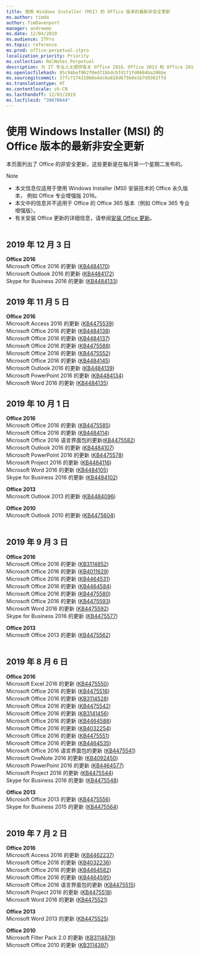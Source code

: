 ```yaml
---
title: 使用 Windows Installer (MSI) 的 Office 版本的最新非安全更新
ms.author: timda
author: TimDavenport
manager: andrewmo
ms.date: 12/04/2019
ms.audience: ITPro
ms.topic: reference
ms.prod: office-perpetual-itpro
localization_priority: Priority
ms.collection: RelNotes_Perpetual
description: 为 IT 专业人士提供有关 Office 2016、Office 2013 和 Office 2010 永久版本的最新非安全更新信息的链接
ms.openlocfilehash: 85c94bef062f0ed71bbdcbfd1f1fd0684ba206be
ms.sourcegitcommit: 37fc7174310b0a4dc6a816d675b8e1b7d9302ffd
ms.translationtype: HT
ms.contentlocale: zh-CN
ms.lasthandoff: 12/03/2019
ms.locfileid: "39678644"
---
```

# <a name="latest-non-security-updates-for-versions-of-office-that-use-windows-installer-msi"></a>使用 Windows Installer (MSI) 的 Office 版本的最新非安全更新

本页面列出了 Office 的非安全更新，这些更新是在每月第一个星期二发布的。

> [!NOTE]
> - 本文信息仅适用于使用 Windows Installer (MSI) 安装技术的 Office 永久版本， 例如 Office 专业增强版 2016。
> - 本文中的信息并不适用于 Office 的 Office 365 版本（例如 Office 365 专业增强版）。
> - 有关安装 Office 更新的详细信息，请参阅[安装 Office 更新](https://support.office.com/article/2ab296f3-7f03-43a2-8e50-46de917611c5)。
<br/><br/>

## <a name="december-3-2019"></a>2019 年 12 月 3 日

**Office 2016**<br/>
Microsoft Office 2016 的更新 ([KB4484170](https://support.microsoft.com/help/4484170)) <br/>
Microsoft Outlook 2016 的更新 ([KB4484172](https://support.microsoft.com/help/4484172)) <br/>
Skype for Business 2016 的更新 ([KB4484133](https://support.microsoft.com/help/4484133)) <br/>

## <a name="november-5-2019"></a>2019 年 11 月 5 日

**Office 2016**<br/>
Microsoft Access 2016 的更新 ([KB4475539](https://support.microsoft.com/help/4475539)) <br/>
Microsoft Office 2016 的更新 ([KB4484138](https://support.microsoft.com/help/4484138)) <br/>
Microsoft Office 2016 的更新 ([KB4484137](https://support.microsoft.com/help/4484137)) <br/>
Microsoft Office 2016 的更新 ([KB4475588](https://support.microsoft.com/help/4475588)) <br/>
Microsoft Office 2016 的更新 ([KB4475552](https://support.microsoft.com/help/4475552)) <br/>
Microsoft Office 2016 的更新 ([KB4484145](https://support.microsoft.com/help/4484145)) <br/>
Microsoft Outlook 2016 的更新 ([KB4484139](https://support.microsoft.com/help/4484139)) <br/>
Microsoft PowerPoint 2016 的更新 ([KB4484134](https://support.microsoft.com/help/4484134)) <br/>
Microsoft Word 2016 的更新 ([KB4484135](https://support.microsoft.com/help/4484135)) <br/>

## <a name="october-1-2019"></a>2019 年 10 月 1 日

**Office 2016**<br/>
Microsoft Office 2016 的更新 ([KB4475585](https://support.microsoft.com/help/4475585)) <br/> Microsoft Office 2016 的更新 ([KB4484114](https://support.microsoft.com/help/4484114)) <br/>
Microsoft Office 2016 语言界面包的更新([KB4475582](https://support.microsoft.com/help/4475582))<br/>
Microsoft Outlook 2016 的更新 ([KB4484107](https://support.microsoft.com/help/4484107)) <br/>
Microsoft PowerPoint 2016 的更新 ([KB4475578](https://support.microsoft.com/help/4475578)) <br/>
Microsoft Project 2016 的更新 ([KB4484116](https://support.microsoft.com/help/4484116)) <br/>
Microsoft Word 2016 的更新 ([KB4484105](https://support.microsoft.com/help/4484105)) <br/>
Skype for Business 2016 的更新 ([KB4484102](https://support.microsoft.com/help/4484102)) <br/>

**Office 2013**<br/>
Microsoft Outlook 2013 的更新 ([KB4484096](https://support.microsoft.com/help/4484096))<br/>

**Office 2010**<br/>
Microsoft Outlook 2010 的更新 ([KB4475604](https://support.microsoft.com/help/4475604))<br/><br/>

## <a name="september-3-2019"></a>2019 年 9 月 3 日

**Office 2016**<br/>
Microsoft Office 2016 的更新 ([KB3114852](https://support.microsoft.com/help/3114852))<br/>
Microsoft Office 2016 的更新 ([KB4011629](https://support.microsoft.com/help/4011629))<br/>
Microsoft Office 2016 的更新 ([KB4464531](https://support.microsoft.com/help/4464531))<br/>
Microsoft Office 2016 的更新 ([KB4464584](https://support.microsoft.com/help/4464584))<br/>
Microsoft Office 2016 的更新 ([KB4475580](https://support.microsoft.com/help/4475580))<br/>
Microsoft Office 2016 的更新 ([KB4475593](https://support.microsoft.com/help/4475593))<br/>
Microsoft Word 2016 的更新 ([KB4475592](https://support.microsoft.com/help/4475592))<br/>
Skype for Business 2016 的更新 ([KB4475577](https://support.microsoft.com/help/4475577))<br/>

**Office 2013**<br/>
Microsoft Office 2013 的更新 ([KB4475562](https://support.microsoft.com/help/4475562))<br/><br/>



## <a name="august-6-2019"></a>2019 年 8 月 6 日

**Office 2016**<br/>
Microsoft Excel 2016 的更新 ([KB4475550](https://support.microsoft.com/help/4475550))<br/>
Microsoft Office 2016 的更新 ([KB4475516](https://support.microsoft.com/help/4475516))<br/>
Microsoft Office 2016 的更新 ([KB3114528](https://support.microsoft.com/help/3114528))<br/>
Microsoft Office 2016 的更新 ([KB4475542](https://support.microsoft.com/help/4475542))<br/>
Microsoft Office 2016 的更新 ([KB3141456](https://support.microsoft.com/help/3141456))<br/>
Microsoft Office 2016 的更新 ([KB4464588](https://support.microsoft.com/help/4464588))<br/>
Microsoft Office 2016 的更新 ([KB4032254](https://support.microsoft.com/help/4032254))<br/>
Microsoft Office 2016 的更新 ([KB4475551](https://support.microsoft.com/help/4475551))<br/>
Microsoft Office 2016 的更新 ([KB4464535](https://support.microsoft.com/help/4464535))<br/>
Microsoft Office 2016 语言界面包的更新 ([KB4475541](https://support.microsoft.com/help/4475541))<br/>
Microsoft OneNote 2016 的更新 ([KB4092450](https://support.microsoft.com/help/4092450))<br/>
Microsoft PowerPoint 2016 的更新 ([KB4464577](https://support.microsoft.com/help/4464577))<br/>
Microsoft Project 2016 的更新 ([KB4475544](https://support.microsoft.com/help/4475544))<br/>
Skype for Business 2016 的更新 ([KB4475548](https://support.microsoft.com/help/4475548))<br/>

**Office 2013**<br/>
Microsoft Office 2013 的更新 ([KB4475556](https://support.microsoft.com/help/4475556))<br/>
Skype for Business 2015 的更新 ([KB4475564](https://support.microsoft.com/help/4475564))<br/><br/>



## <a name="july-2-2019"></a>2019 年 7 月 2 日

**Office 2016**<br/>
Microsoft Access 2016 的更新 ([KB4462237](https://support.microsoft.com/help/4462237))<br/>
Microsoft Office 2016 的更新 ([KB4032236](https://support.microsoft.com/help/4032236))<br/>
Microsoft Office 2016 的更新 ([KB4464582](https://support.microsoft.com/help/4464582))<br/>
Microsoft Office 2016 的更新 ([KB4464595](https://support.microsoft.com/help/4464595))<br/>
Microsoft Office 2016 语言界面包的更新 ([KB4475515](https://support.microsoft.com/help/4475515))<br/>
Microsoft Project 2016 的更新 ([KB4475518](https://support.microsoft.com/help/4475518))<br/>
Microsoft Word 2016 的更新 ([KB4475521](https://support.microsoft.com/help/4475521))<br/>


**Office 2013**<br/>
Microsoft Word 2013 的更新 ([KB4475525](https://support.microsoft.com/help/4475525))<br/>


**Office 2010**<br/>
Microsoft Filter Pack 2.0 的更新 ([KB3114879](https://support.microsoft.com/help/3114879))<br/>Microsoft Office 2010 的更新 ([KB3114397](https://support.microsoft.com/help/3114397))<br/><br/>

